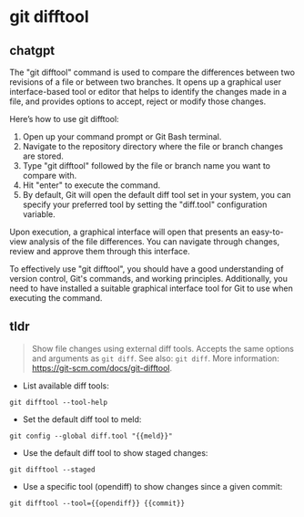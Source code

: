 # git difftool 
## chatgpt 
The "git difftool" command is used to compare the differences between two revisions of a file or between two branches. It opens up a graphical user interface-based tool or editor that helps to identify the changes made in a file, and provides options to accept, reject or modify those changes.

Here’s how to use git difftool:

1. Open up your command prompt or Git Bash terminal.
2. Navigate to the repository directory where the file or branch changes are stored.
3. Type "git difftool" followed by the file or branch name you want to compare with.
4. Hit "enter" to execute the command.
5. By default, Git will open the default diff tool set in your system, you can specify your preferred tool by setting the "diff.tool" configuration variable.

Upon execution, a graphical interface will open that presents an easy-to-view analysis of the file differences. You can navigate through changes, review and approve them through this interface.

To effectively use "git difftool", you should have a good understanding of version control, Git's commands, and working principles. Additionally, you need to have installed a suitable graphical interface tool for Git to use when executing the command. 

## tldr 
 
> Show file changes using external diff tools. Accepts the same options and arguments as `git diff`.
> See also: `git diff`.
> More information: <https://git-scm.com/docs/git-difftool>.

- List available diff tools:

`git difftool --tool-help`

- Set the default diff tool to meld:

`git config --global diff.tool "{{meld}}"`

- Use the default diff tool to show staged changes:

`git difftool --staged`

- Use a specific tool (opendiff) to show changes since a given commit:

`git difftool --tool={{opendiff}} {{commit}}`
